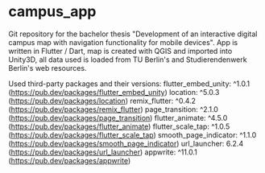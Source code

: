 # campus_app
Git repository for the bachelor thesis "Development of an interactive digital campus map with navigation functionality for mobile devices".
App is written in Flutter / Dart, map is created with QGIS and imported into Unity3D, all data used is loaded from TU Berlin's and Studierendenwerk Berlin's web resources.

Used third-party packages and their versions:
flutter_embed_unity: ^1.0.1 (https://pub.dev/packages/flutter_embed_unity)
location: ^5.0.3 (https://pub.dev/packages/location)
remix_flutter: ^0.4.2 (https://pub.dev/packages/remix_flutter)
page_transition: ^2.1.0 (https://pub.dev/packages/page_transition)
flutter_animate: ^4.5.0 (https://pub.dev/packages/flutter_animate)
flutter_scale_tap: ^1.0.5 (https://pub.dev/packages/flutter_scale_tap)
smooth_page_indicator: ^1.1.0 (https://pub.dev/packages/smooth_page_indicator)
url_launcher: 6.2.4 (https://pub.dev/packages/url_launcher)
appwrite: ^11.0.1 (https://pub.dev/packages/appwrite)
